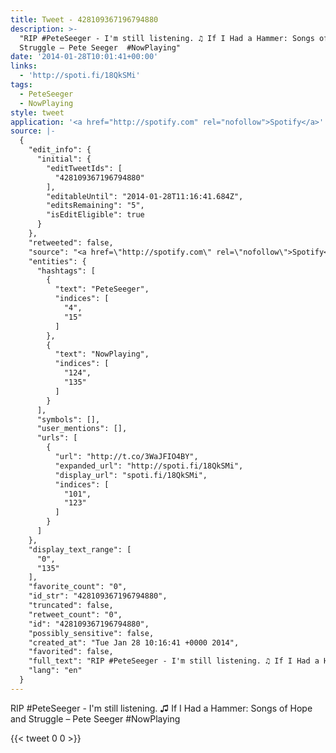 ```yaml
---
title: Tweet - 428109367196794880
description: >-
  "RIP #PeteSeeger - I'm still listening. ♫ If I Had a Hammer: Songs of Hope and
  Struggle – Pete Seeger  #NowPlaying"
date: '2014-01-28T10:01:41+00:00'
links:
  - 'http://spoti.fi/18QkSMi'
tags:
  - PeteSeeger
  - NowPlaying
style: tweet
application: '<a href="http://spotify.com" rel="nofollow">Spotify</a>'
source: |-
  {
    "edit_info": {
      "initial": {
        "editTweetIds": [
          "428109367196794880"
        ],
        "editableUntil": "2014-01-28T11:16:41.684Z",
        "editsRemaining": "5",
        "isEditEligible": true
      }
    },
    "retweeted": false,
    "source": "<a href=\"http://spotify.com\" rel=\"nofollow\">Spotify</a>",
    "entities": {
      "hashtags": [
        {
          "text": "PeteSeeger",
          "indices": [
            "4",
            "15"
          ]
        },
        {
          "text": "NowPlaying",
          "indices": [
            "124",
            "135"
          ]
        }
      ],
      "symbols": [],
      "user_mentions": [],
      "urls": [
        {
          "url": "http://t.co/3WaJFIO4BY",
          "expanded_url": "http://spoti.fi/18QkSMi",
          "display_url": "spoti.fi/18QkSMi",
          "indices": [
            "101",
            "123"
          ]
        }
      ]
    },
    "display_text_range": [
      "0",
      "135"
    ],
    "favorite_count": "0",
    "id_str": "428109367196794880",
    "truncated": false,
    "retweet_count": "0",
    "id": "428109367196794880",
    "possibly_sensitive": false,
    "created_at": "Tue Jan 28 10:16:41 +0000 2014",
    "favorited": false,
    "full_text": "RIP #PeteSeeger - I'm still listening. ♫ If I Had a Hammer: Songs of Hope and Struggle – Pete Seeger http://t.co/3WaJFIO4BY #NowPlaying",
    "lang": "en"
  }
---
```

RIP #PeteSeeger - I'm still listening. ♫ If I Had a Hammer: Songs of Hope and Struggle – Pete Seeger  #NowPlaying
    
{{< tweet 0 0 >}}
    
